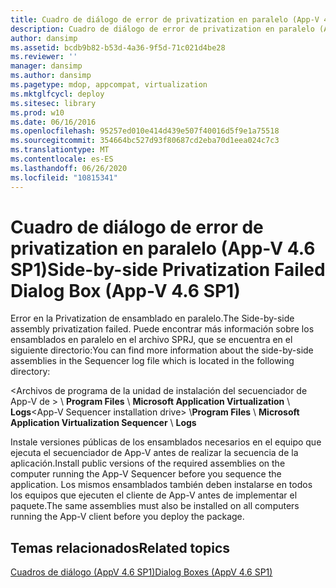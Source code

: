 ```yaml
---
title: Cuadro de diálogo de error de privatization en paralelo (App-V 4.6 SP1)
description: Cuadro de diálogo de error de privatization en paralelo (App-V 4.6 SP1)
author: dansimp
ms.assetid: bcdb9b82-b53d-4a36-9f5d-71c021d4be28
ms.reviewer: ''
manager: dansimp
ms.author: dansimp
ms.pagetype: mdop, appcompat, virtualization
ms.mktglfcycl: deploy
ms.sitesec: library
ms.prod: w10
ms.date: 06/16/2016
ms.openlocfilehash: 95257ed010e414d439e507f40016d5f9e1a75518
ms.sourcegitcommit: 354664bc527d93f80687cd2eba70d1eea024c7c3
ms.translationtype: MT
ms.contentlocale: es-ES
ms.lasthandoff: 06/26/2020
ms.locfileid: "10815341"
---
```

# <span data-ttu-id="3271b-103">Cuadro de diálogo de error de privatization en paralelo (App-V 4.6 SP1)</span><span class="sxs-lookup"><span data-stu-id="3271b-103">Side-by-side Privatization Failed Dialog Box (App-V 4.6 SP1)</span></span>


<span data-ttu-id="3271b-104">Error en la Privatization de ensamblado en paralelo.</span><span class="sxs-lookup"><span data-stu-id="3271b-104">The Side-by-side assembly privatization failed.</span></span> <span data-ttu-id="3271b-105">Puede encontrar más información sobre los ensamblados en paralelo en el archivo SPRJ, que se encuentra en el siguiente directorio:</span><span class="sxs-lookup"><span data-stu-id="3271b-105">You can find more information about the side-by-side assemblies in the Sequencer log file which is located in the following directory:</span></span>

<span data-ttu-id="3271b-106">&lt;Archivos de programa de la unidad de instalación del secuenciador de App-V de &gt;  \\ **Program Files**  \\  **Microsoft Application Virtualization**  \\  **Logs**</span><span class="sxs-lookup"><span data-stu-id="3271b-106">&lt;App-V Sequencer installation drive&gt; \\**Program Files** \\ **Microsoft Application Virtualization Sequencer** \\ **Logs**</span></span>

<span data-ttu-id="3271b-107">Instale versiones públicas de los ensamblados necesarios en el equipo que ejecuta el secuenciador de App-V antes de realizar la secuencia de la aplicación.</span><span class="sxs-lookup"><span data-stu-id="3271b-107">Install public versions of the required assemblies on the computer running the App-V Sequencer before you sequence the application.</span></span> <span data-ttu-id="3271b-108">Los mismos ensamblados también deben instalarse en todos los equipos que ejecuten el cliente de App-V antes de implementar el paquete.</span><span class="sxs-lookup"><span data-stu-id="3271b-108">The same assemblies must also be installed on all computers running the App-V client before you deploy the package.</span></span>

## <span data-ttu-id="3271b-109">Temas relacionados</span><span class="sxs-lookup"><span data-stu-id="3271b-109">Related topics</span></span>


[<span data-ttu-id="3271b-110">Cuadros de diálogo (AppV 4.6 SP1)</span><span class="sxs-lookup"><span data-stu-id="3271b-110">Dialog Boxes (AppV 4.6 SP1)</span></span>](dialog-boxes--appv-46-sp1-.md)

 

 





